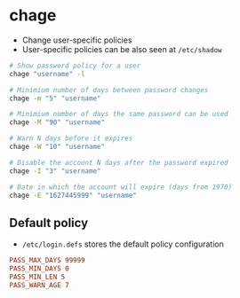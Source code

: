 # chage

- Change user-specific policies
- User-specific policies can be also seen at `/etc/shadow`

```sh
# Show password policy for a user
chage "username" -l

# Minimium number of days between password changes
chage -m "5" "username"

# Minimium number of days the same password can be used
chage -M "90" "username"

# Warn N days before it expires
chage -W "10" "username"

# Disable the account N days after the password expired
chage -I "3" "username"

# Date in which the account will expire (days from 1970)
chage -E "1627445999" "username"
```

## Default policy

- `/etc/login.defs` stores the default policy configuration

```conf
PASS_MAX_DAYS 99999
PASS_MIN_DAYS 0
PASS_MIN_LEN 5
PASS_WARN_AGE 7
```
